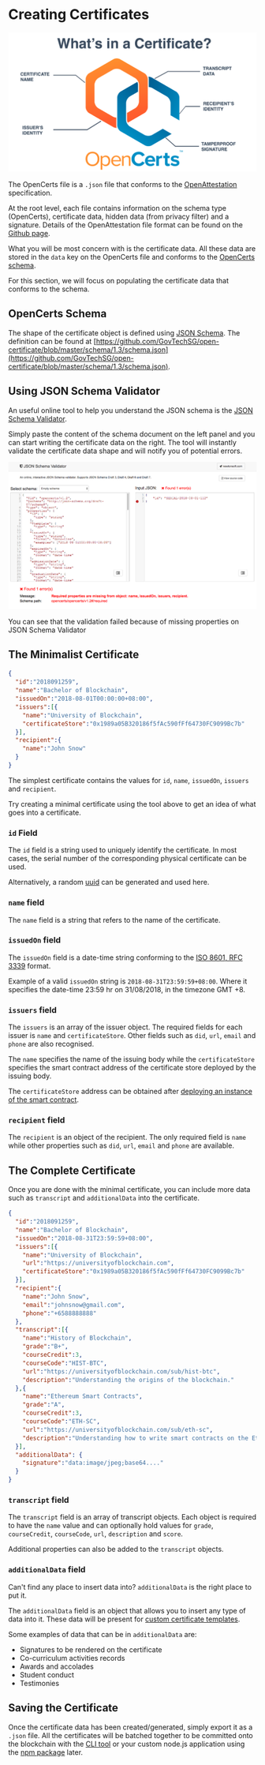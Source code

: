 # Creating Certificates

![Certificate Store](./assets/creating-certificates/inside-certificate.png)

The OpenCerts file is a `.json` file that conforms to the [OpenAttestation](https://github.com/GovTechSG/open-attestation) specification. 

At the root level, each file contains information on the schema type (OpenCerts), certificate data, hidden data (from privacy filter) and a signature. Details of the OpenAttestation file format can be found on the [Github page](https://github.com/GovTechSG/open-attestation). 

What you will be most concern with is the certificate data. All these data are stored in the `data` key on the OpenCerts file and conforms to the [OpenCerts schema](https://github.com/GovTechSG/open-certificate/blob/master/schema/1.3/schema.json).

For this section, we will focus on populating the certificate data that conforms to the schema. 

## OpenCerts Schema

The shape of the certificate object is defined using [JSON Schema](https://json-schema.org/). The definition can be found at [https://github.com/GovTechSG/open-certificate/blob/master/schema/1.3/schema.json](https://github.com/GovTechSG/open-certificate/blob/master/schema/1.3/schema.json). 

## Using JSON Schema Validator

An useful online tool to help you understand the JSON schema is the [JSON Schema Validator](https://www.jsonschemavalidator.net/).

Simply paste the content of the schema document on the left panel and you can start writing the certificate data on the right. The tool will instantly validate the certificate data shape and will notify you of potential errors.

![Validation Error](./assets/creating-certificates/validator-error.png)

You can see that the validation failed because of missing properties on JSON Schema Validator

## The Minimalist Certificate

```json
{
  "id":"2018091259",
  "name":"Bachelor of Blockchain",
  "issuedOn":"2018-08-01T00:00:00+08:00",
  "issuers":[{
    "name":"University of Blockchain",
    "certificateStore":"0x1989a05B320186f5fAc590fFf64730FC9099Bc7b"
  }],
  "recipient":{
    "name":"John Snow"
  }
}
```

The simplest certificate contains the values for `id`, `name`, `issuedOn`, `issuers` and `recipient`. 

Try creating a minimal certificate using the tool above to get an idea of what goes into a certificate. 

### `id` Field

The `id` field is a string used to uniquely identify the certificate. In most cases, the serial number of the corresponding physical certificate can be used. 

Alternatively, a random [uuid](https://en.wikipedia.org/wiki/Universally_unique_identifier) can be generated and used here. 

### `name` field

The `name` field is a string that refers to the name of the certificate. 

### `issuedOn` field

The `issuedOn` field is a date-time string conforming to the [ISO 8601, RFC 3339](https://tools.ietf.org/html/rfc3339#section-5.6) format.

Example of a valid `issuedOn` string is `2018-08-31T23:59:59+08:00`. Where it specifies the date-time 23:59 hr on 31/08/2018, in the timezone GMT +8. 

### `issuers` field

The `issuers` is an array of the issuer object. The required fields for each issuer is `name` and `certificateStore`. Other fields such as `did`, `url`, `email` and `phone` are also recognised. 

The `name` specifies the name of the issuing body while the `certificateStore` specifies the smart contract address of the certificate store deployed by the issuing body. 

The `certificateStore` address can be obtained after [deploying an instance of the smart contract](./deploying_store.md).

### `recipient` field

The `recipient` is an object of the recipient. The only required field is `name` while other properties such as `did`, `url`, `email` and `phone` are available. 

## The Complete Certificate

Once you are done with the minimal certificate, you can include more data such as `transcript` and `additionalData` into the certificate.

```json
{
  "id":"2018091259",
  "name":"Bachelor of Blockchain",
  "issuedOn":"2018-08-31T23:59:59+08:00",
  "issuers":[{
    "name":"University of Blockchain",
    "url":"https://universityofblockchain.com",
    "certificateStore":"0x1989a05B320186f5fAc590fFf64730FC9099Bc7b"
  }],
  "recipient":{
    "name":"John Snow",
    "email":"johnsnow@gmail.com",
    "phone":"+6588888888"
  },
  "transcript":[{
    "name":"History of Blockchain",
    "grade":"B+",
    "courseCredit":3,
    "courseCode":"HIST-BTC",
    "url":"https://universityofblockchain.com/sub/hist-btc",
    "description":"Understanding the origins of the blockchain."
  },{
    "name":"Ethereum Smart Contracts",
    "grade":"A",
    "courseCredit":3,
    "courseCode":"ETH-SC",
    "url":"https://universityofblockchain.com/sub/eth-sc",
    "description":"Understanding how to write smart contracts on the Ethereum network."
  }],
  "additionalData": {
    "signature":"data:image/jpeg;base64...."
  }
}
```

### `transcript` field

The `transcript` field is an array of transcript objects. Each object is required to have the `name` value and can optionally hold values for `grade`, `courseCredit`, `courseCode`, `url`, `description` and `score`. 

Additional properties can also be added to the `transcript` objects. 

### `additionalData` field

Can't find any place to insert data into? `additionalData` is the right place to put it.

The `additionalData` field is an object that allows you to insert any type of data into it. These data will be present for [custom certificate templates](./custom_template.md). 

Some examples of data that can be in `additionalData` are:

- Signatures to be rendered on the certificate
- Co-curriculum activities records
- Awards and accolades
- Student conduct
- Testimonies

## Saving the Certificate

Once the certificate data has been created/generated, simply export it as a `.json` file. All the certificates will be batched together to be committed onto the blockchain with the [CLI tool](https://github.com/GovTechSG/certificate-cli 
) or your custom node.js application using the [npm package](https://www.npmjs.com/package/@govtechsg/open-certificate) later.
